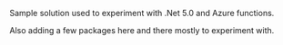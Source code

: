 ﻿Sample solution used to experiment with .Net 5.0 and Azure functions.

Also adding a few packages here and there mostly to experiment with.